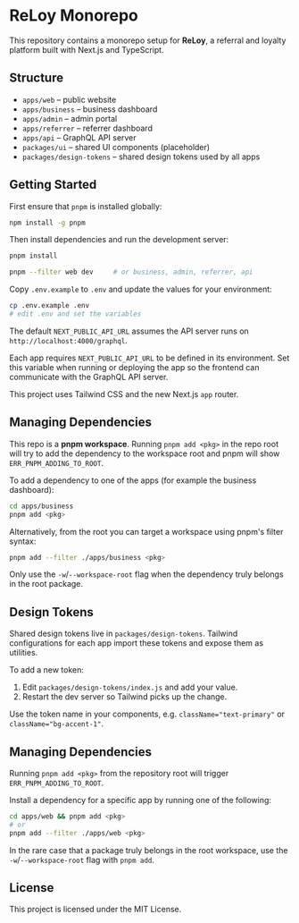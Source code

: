 # ReLoy Monorepo

This repository contains a monorepo setup for **ReLoy**, a referral and loyalty platform built with Next.js and TypeScript.

## Structure


- `apps/web` – public website
- `apps/business` – business dashboard
- `apps/admin` – admin portal
- `apps/referrer` – referrer dashboard
- `apps/api` – GraphQL API server
- `packages/ui` – shared UI components (placeholder)
- `packages/design-tokens` – shared design tokens used by all apps

## Getting Started

First ensure that `pnpm` is installed globally:

```bash
npm install -g pnpm
```

Then install dependencies and run the development server:

```bash
pnpm install

pnpm --filter web dev     # or business, admin, referrer, api

```
Copy `.env.example` to `.env` and update the values for your environment:

```bash
cp .env.example .env
# edit .env and set the variables
```

The default `NEXT_PUBLIC_API_URL` assumes the API server runs on
`http://localhost:4000/graphql`.

Each app requires `NEXT_PUBLIC_API_URL` to be defined in its environment. Set
this variable when running or deploying the app so the frontend can communicate
with the GraphQL API server.

This project uses Tailwind CSS and the new Next.js `app` router.

## Managing Dependencies

This repo is a **pnpm workspace**. Running `pnpm add <pkg>` in the repo root
will try to add the dependency to the workspace root and pnpm will show
`ERR_PNPM_ADDING_TO_ROOT`.

To add a dependency to one of the apps (for example the business dashboard):

```bash
cd apps/business
pnpm add <pkg>
```

Alternatively, from the root you can target a workspace using pnpm's filter
syntax:

```bash
pnpm add --filter ./apps/business <pkg>
```

Only use the `-w`/`--workspace-root` flag when the dependency truly belongs in
the root package.

## Design Tokens

Shared design tokens live in `packages/design-tokens`. Tailwind configurations
for each app import these tokens and expose them as utilities.

To add a new token:

1. Edit `packages/design-tokens/index.js` and add your value.
2. Restart the dev server so Tailwind picks up the change.

Use the token name in your components, e.g. `className="text-primary"` or
`className="bg-accent-1"`.

## Managing Dependencies

Running `pnpm add <pkg>` from the repository root will trigger `ERR_PNPM_ADDING_TO_ROOT`.

Install a dependency for a specific app by running one of the following:

```bash
cd apps/web && pnpm add <pkg>
# or
pnpm add --filter ./apps/web <pkg>
```

In the rare case that a package truly belongs in the root workspace, use the
`-w`/`--workspace-root` flag with `pnpm add`.

## License

This project is licensed under the MIT License.
